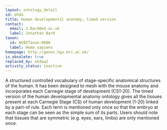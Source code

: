 ```yaml
---
layout: ontology_detail
id: ehda
title: Human developmental anatomy, timed version
contact:
  email: J.Bard@ed.ac.uk
  label: Jonathan Bard
taxon:
  id: NCBITaxon:9606
  label: Homo sapiens
homepage: http://genex.hgu.mrc.ac.uk/
is_obsolete: true
replaced_by: ehdaa2
activity_status: inactive
---
```


A structured controlled vocabulary of stage-specific anatomical structures of the human. It has been designed to mesh with the mouse anatomy and incorporates each Carnegie stage of development (CS1-20). The timed version of the human developmental anatomy ontology gives all the tissues present at each Carnegie Stage (CS) of human development (1-20) linked by a part-of rule. Each term is mentioned only once so that the embryo at each stage can be seen as the simple sum of its parts. Users should note that tissues that are symmetric (e.g. eyes, ears, limbs) are only mentioned once.
